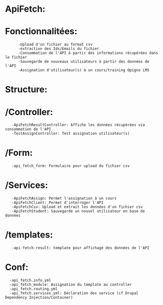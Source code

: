 # ApiFetch:

   # Fonctionnalitées:
          -Upload d'un fichier au format csv
          -extraction des Ids/Emails du fichier
          -Consommation de l'API à partir des informations récupérées dans le fichier
          -Sauvegarde de nouveaux utilisateurs à partir des données de l'API
          -Assignation d'utilisateur(s) à un cours/training Opigno LMS

# Structure:
#  /Controller:
       -ApiFetchResultController: Affiche les données récupérées via consommation de l'API
       -TestAssignController: Test assignation utilisateur(s)
#  /Form:
       -api_fetch_form: Formulaire pour upload du fichier csv
#  /Services:
       -ApiFetchAssign: Permet l'assignation à un cours
       -ApiFetchClient: Permet d'interroger l'API 
       -ApiFetchCsv: Upload et extrait les données d'un fichier csv
       -ApiFetchStudent: Sauvegarde un nouvel utilisateur en base de données
#  /templates:
       -api-fetch-result: template pour affichage des données de l'API
#  Conf:
      -api_fetch.info.yml
      -api_fetch_module: Assignation du template au controller
      -api_fetch.routing.yml
      -api_fetch.services.yml: Déclaration des service (cf Drupal Dependency Injection/Container)
